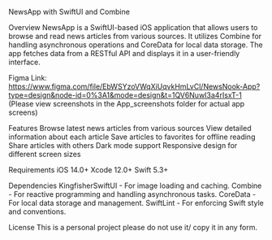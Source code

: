 NewsApp with SwiftUI and Combine

Overview
  NewsApp is a SwiftUI-based iOS application that allows users to browse and read news articles from various sources. It utilizes Combine for handling asynchronous operations and CoreData for local data storage. The app fetches data from a RESTful API and displays it in a user-friendly interface.

Figma Link: https://www.figma.com/file/EbWSYzoVWqXiUqvkHmLvCl/NewsNook-App?type=design&node-id=0%3A1&mode=design&t=1QV6NuwI3a4rIsxT-1
  (Please view screenshots in the App_screenshots folder for actual app screens)

Features
  Browse latest news articles from various sources
  View detailed information about each article
  Save articles to favorites for offline reading
  Share articles with others
  Dark mode support
  Responsive design for different screen sizes

Requirements
  iOS 14.0+
  Xcode 12.0+
  Swift 5.3+

Dependencies
  KingfisherSwiftUI - For image loading and caching.
  Combine - For reactive programming and handling asynchronous tasks.
  CoreData - For local data storage and management.
  SwiftLint - For enforcing Swift style and conventions.


License
  This is a personal project please do not use it/ copy it in any form.

